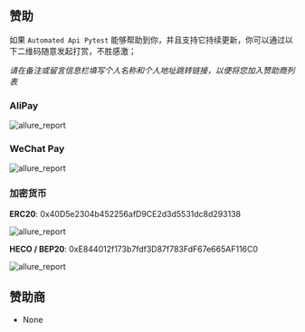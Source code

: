 ## 赞助

如果 `Automated Api Pytest` 能够帮助到你，并且支持它持续更新，你可以通过以下二维码随意发起打赏，不胜感激；

*请在备注或留言信息栏填写个人名称和个人地址跳转链接，以便将您加入赞助商列表*

### AliPay

<img :src="$withBase('/assets/img/ali_pay.jpg')" alt="allure_report">

### WeChat Pay

<img :src="$withBase('/assets/img/weixin_pay.jpg')" alt="allure_report">

### 加密货币

**ERC20**: 0x40D5e2304b452256afD9CE2d3d5531dc8d293138

<img :src="$withBase('/assets/img/ERC20_pay.jpg')" alt="allure_report">

**HECO / BEP20**: 0xE844012f173b7fdf3D87f783FdF67e665AF116C0

<img :src="$withBase('/assets/img/HECO_pay.jpg')" alt="allure_report">

## 赞助商

- None
